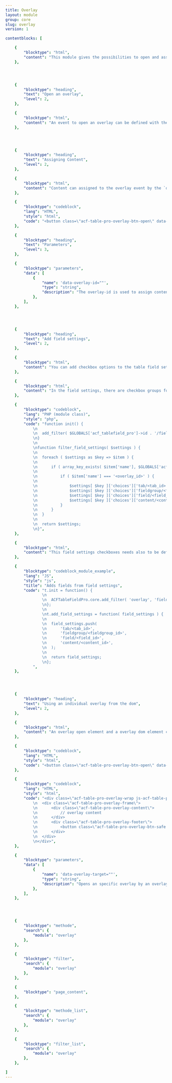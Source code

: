 ```yaml
---
title: Overlay
layout: module
group: core
slug: overlay
version: 1

contentblocks: [

	{
		"blocktype": "html",
		"content": "This module gives the possibilities to open and assign content to an default overlay with dynamic content. It comes also with the possibility to use an individual overlay of the dom."
	},




	{
		"blocktype": "heading",
		"text": "Open an overlay",
		"level": 2,
	},

	{
		"blocktype": "html",
		"content": "An event to open an overlay can be defined with the class `.acf-table-pro-btn-overlay`. This opens and empty overlay to which content can be defined."
	},




	{
		"blocktype": "heading",
		"text": "Assigning Content",
		"level": 2,
	},

	{
		"blocktype": "html",
		"content": "Content can assigned to the overlay event by the `data-overlay-id=\"\"` attribute and some content defining methodes using this id."
	},

	{
		"blocktype": "codeblock",
		"lang": "HTML",
		"style": "html",
		"code": "<button class=\"acf-table-pro-overlay-btn-open\" data-overlay-id=\"footer-cell-options\">show footer cell options</button>",
	},

	{
		"blocktype": "heading",
		"text": "Parameters",
		"level": 3,
	},

	{
		"blocktype": "parameters",
		"data": [
			{
				"name": 'data-overlay-id=""',
				"type": "string",
				"description": "The overlay-id is used to assign content to that overlay by serveral methodes.",
			},
		],
	},




	{
		"blocktype": "heading",
		"text": "Add field settings",
		"level": 2,
	},

	{
		"blocktype": "html",
		"content": "You can add checkbox options to the table field settings for enabling/disabling overlay content."
	},

	{
		"blocktype": "html",
		"content": "In the field settings, there are checkbox groups for each overlay type to enable/disable contents in that overlay type. You can add checkboxes for defined overlay fields, fieldgroups, tabs or content in a module PHP-Class."
	},

	{
		"blocktype": "codeblock",
		"lang": "PHP (module class)",
		"style": "php",
		"code": "function init() {
			\n
			\n	add_filter( $GLOBALS['acf_tablefield_pro']->id . '/field_settings_end', array( $this, 'filter_field_settings' ), 10, 1 );
			\n}
			\n
			\nfunction filter_field_settings( $settings ) {
			\n
			\n	foreach ( $settings as $key => $item ) {
			\n
			\n		if ( array_key_exists( $item['name'], $GLOBALS['acf_tablefield_pro']->state['toolbar_cells'] ) ) {
			\n
			\n			if ( $item['name'] === '<overlay_id>' ) {
			\n
			\n				$settings[ $key ]['choices']['tab/<tab_id>'] = __( '<label>', $GLOBALS['acf_tablefield_pro']->text_domain );
			\n				$settings[ $key ]['choices']['fieldgroup/<fieldgroup_id>'] = __( '<label>', $GLOBALS['acf_tablefield_pro']->text_domain );
			\n				$settings[ $key ]['choices']['field/<field_id>'] = __( '<label>', $GLOBALS['acf_tablefield_pro']->text_domain );
			\n				$settings[ $key ]['choices']['content/<content_id>'] = __( '<label>', $GLOBALS['acf_tablefield_pro']->text_domain );
			\n			}
			\n		}
			\n	}
			\n
			\n	return $settings;
			\n}",
	},

	{
		"blocktype": "html",
		"content": "This field settings checkboxes needs also to be defined in the javascript module \"overlay\" by the filter `field_settings`."
	},

	{
		"blocktype": "codeblock_module_example",
		"lang": "JS",
		"style": "js",
		"title": "Adds fields from field settings",
		"code": "t.init = function() {
				\n
				\n	ACFTableFieldPro.core.add_filter( 'overlay', 'field_settings', t.add_field_settings );
				\n};
				\n
				\nt.add_field_settings = function( field_settings ) {
				\n
				\n	field_settings.push(
				\n		'tab/<tab_id>',
				\n		'fieldgroup/<fieldgroup_id>',
				\n		'field/<field_id>',
				\n		'content/<content_id>',
				\n	);
				\n
				\n	return field_settings;
				\n};
			",
	},




	{
		"blocktype": "heading",
		"text": "Using an individual overlay from the dom",
		"level": 2,
	},

	{
		"blocktype": "html",
		"content": "An overlay open element and a overlay dom element can be connected via the attribut:  `data-overlay-target=\"\"`."
	},

	{
		"blocktype": "codeblock",
		"lang": "HTML",
		"style": "html",
		"code": "<button class=\"acf-table-pro-overlay-btn-open\" data-overlay-target=\"<overlay-id>\">open overlay</button>",
	},

	{
		"blocktype": "codeblock",
		"lang": "HTML",
		"style": "html",
		"code": "<div class=\"acf-table-pro-overlay-wrap js-acf-table-pro-overlay\" data-overlay-target=\"<overlay-id>\">
			\n	<div class=\"acf-table-pro-overlay-frame\">
			\n		<div class=\"acf-table-pro-overlay-content\">
			\n			// overlay content
			\n 		</div>
			\n		<div class=\"acf-table-pro-overlay-footer\">
			\n			<button class=\"acf-table-pro-overlay-btn-safe button button-primary button-large\">Safe</button>
			\n		</div>
			\n	</div>
			\n</div>",
	},

	{
		"blocktype": "parameters",
		"data": [
			{
				"name": 'data-overlay-target=""',
				"type": "string",
				"description": "Opens an specific overlay by an overlay-id. If the attribut is empty or not set, the default overlay will open."
			},
		],
	},




	{
		"blocktype": "methode",
		"search": {
			"module": "overlay"
		},
	},

	{
		"blocktype": "filter",
		"search": {
			"module": "overlay"
		},
	},

	{
		"blocktype": "page_content",
	},

	{
		"blocktype": "methode_list",
		"search": {
			"module": "overlay"
		},
	},

	{
		"blocktype": "filter_list",
		"search": {
			"module": "overlay"
		},
	},

]
---
```

